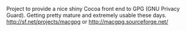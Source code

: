 Project to provide a nice shiny Cocoa front end to GPG (GNU Privacy Guard).  Getting pretty mature and extremely usable these days.  http://sf.net/projects/macgpg or http://macgpg.sourceforge.net/
